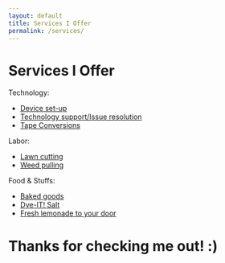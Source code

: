 ```yaml
---
layout: default
title: Services I Offer
permalink: /services/
---
```

<h1>Services I Offer</h1>
<p>Technology:</p>
  <ul>
    <li><a href="/set-up/">Device set-up</a></li>
    <li><a href="/support/">Technology support/Issue resolution</a></li>
    <li><a href="/tapes/">Tape Conversions</a></li>
  </ul>
<p>Labor:</p>
  <ul>
    <li><a href="/lawn/">Lawn cutting</a></li>
    <li><a href="/weed/">Weed pulling</a></li>
  </ul>
<p>Food & Stuffs:</p>
  <ul>
    <li><a href="/bake/">Baked goods</a></li>
    <li><a href="/salt/">Dye-IT! Salt</a></li>
    <li><a href="/lemonade/">Fresh lemonade to your door</a></li>
  </ul>
<p></p>
<h1>Thanks for checking me out! :)</h1>
